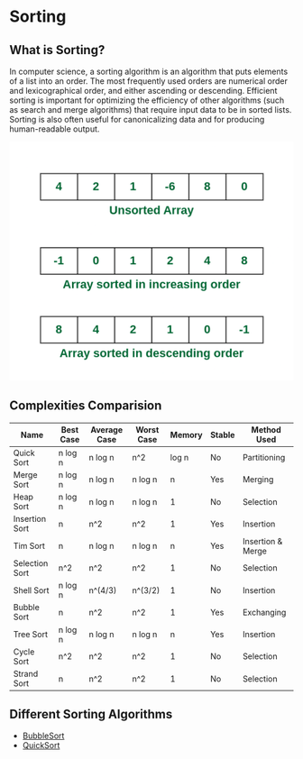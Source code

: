 # Sorting

## What is Sorting?
In computer science, a sorting algorithm is an algorithm that puts elements of a list into an order. The most frequently used orders are numerical order and lexicographical order, and either ascending or descending. Efficient sorting is important for optimizing the efficiency of other algorithms (such as search and merge algorithms) that require input data to be in sorted lists. Sorting is also often useful for canonicalizing data and for producing human-readable output.

![Sorting](../Images/Sorting.png)

## Complexities Comparision
| Name            | Best Case | Average Case | Worst Case | Memory | Stable | Method Used      |
|-----------------|-----------|--------------|------------|--------|--------|------------------|
| Quick Sort      | n log n   | n log n      | n^2        | log n  | No     | Partitioning     |
| Merge Sort      | n log n   | n log n      | n log n    | n      | Yes    | Merging          |
| Heap Sort       | n log n   | n log n      | n log n    | 1      | No     | Selection        |
| Insertion Sort  | n         | n^2          | n^2        | 1      | Yes    | Insertion        |
| Tim Sort        | n         | n log n      | n log n    | n      | Yes    | Insertion & Merge|
| Selection Sort  | n^2       | n^2          | n^2        | 1      | No     | Selection        |
| Shell Sort      | n log n   | n^(4/3)      | n^(3/2)    | 1      | No     | Insertion        |
| Bubble Sort     | n         | n^2          | n^2        | 1      | Yes    | Exchanging       |
| Tree Sort       | n log n   | n log n      | n log n    | n      | Yes    | Insertion        |
| Cycle Sort      | n^2       | n^2          | n^2        | 1      | No     | Selection        |
| Strand Sort     | n         | n^2          | n^2        | 1      | No     | Selection        |

## Different Sorting Algorithms
- [BubbleSort](./BubbleSort.md)
- [QuickSort](./QuickSort.md)
